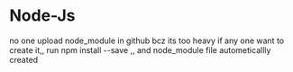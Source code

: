 # Node-Js
no one upload node_module in github bcz its too heavy if any one want to create it,, run npm install --save ,, and node_module file autometicallly created

